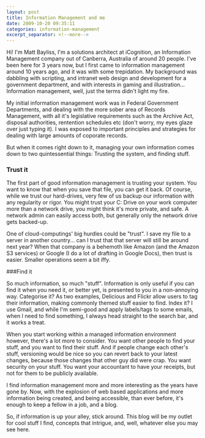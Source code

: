 ```yaml
---
layout: post
title: Information Management and me
date: 2009-10-20 09:35:11
categories: information-management
excerpt_separator: <!--more-->
---
```


Hi! I'm Matt Bayliss, I'm a solutions architect at iCognition, an Information Management company out of Canberra, Australia of around 20 people. I've been here for 3 years now, but I first came to information management around 10 years ago, and it was with some trepidation. My background was dabbling with scripting, and intranet web design and development for a government department, and with interests in gaming and illustration... Information management, well, just the terms didn't light my fire.

<!--more-->

My initial information management work was in Federal Government Departments, and dealing with the more sober area of Records Management, with all it's legislative requirements such as the Archive Act, disposal authorities, rentention schedules etc (don't worry, my eyes glaze over just typing it). I was exposed to important principles and strategies for dealing with large amounts of coporate records.

But when it comes right down to it, managing your own information comes down to two quintessential things: Trusting the system, and finding stuff.

### Trust it

The first part of good information management is trusting your system. You want to know that when you save that file, you can get it back. Of course, while we trust our hard-drives, very few of us backup our information with any regularity or rigor. You might trust your C: Drive on your work computer more than a network drive, you might think it's more private, and safe. A network admin can easily access both, but generally only the network drive gets backed-up.

One of cloud-computings' big hurdles could be "trust". I save my file to a server in another country... can I trust that that server will still be around next year? When that company is a behemoth like Amazon (and the Amazon S3 services) or Google (I do a lot of drafting in Google Docs), then trust is easier. Smaller operations seem a bit iffy.

###Find it

So much information, so much "stuff". Information is only useful if you can find it when you need it, or better yet, is presented to you in a non-annoying way. Categorise it? As two examples, Delicious and Flickr allow users to tag their information, making commonly themed stuff easier to find. Index it? I use Gmail, and while I'm semi-good and apply labels/tags to some emails, when I need to find something, I always head straight to the search bar, and it works a treat.

When you start working within a managed information environment however, there's a lot more to consider. You want other people to find your stuff, and you want to find their stuff. And if people change each other's stuff, versioning would be nice so you can revert back to your latest changes, because those changes that other guy did were crap. You want security on your stuff. You want your accountant to have your receipts, but not for them to be publicly available.

I find information management more and more interesting as the years have gone by. Now, with the explosion of web based applications and more information being created, and being accessible, than ever before, it's enough to keep a fellow in a job, and a blog.

So, if information is up your alley, stick around. This blog will be my outlet for cool stuff I find, concepts that intrigue, and, well, whatever else you may see here.